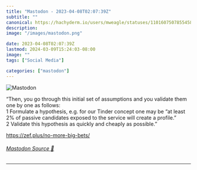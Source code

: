 ```yaml
---
title: "Mastodon - 2023-04-08T02:07:39Z"
subtitle: ""
canonical: https://hachyderm.io/users/mweagle/statuses/110160750785545861
description:
image: "/images/mastodon.png"

date: 2023-04-08T02:07:39Z
lastmod: 2024-03-09T15:24:03-08:00
image: ""
tags: ["Social Media"]

categories: ["mastodon"]
---
```

![Mastodon](/images/mastodon.png)

<p>“Then, you go through this initial set of assumptions and you validate them one by one as follows:<br />	1	Formulate a hypothesis, e.g. for our Tinder concept one may be “at least 2% of passive candidates exposed to the service will create a profile.”<br />	2	Validate this hypothesis as quickly and cheaply as possible.”</p><p><a href="https://zef.plus/no-more-big-bets/" target="_blank" rel="nofollow noopener noreferrer" translate="no"><span class="invisible">https://</span><span class="">zef.plus/no-more-big-bets/</span><span class="invisible"></span></a></p>


###### [Mastodon Source 🐘](https://hachyderm.io/@mweagle/110160750785545861)

___
